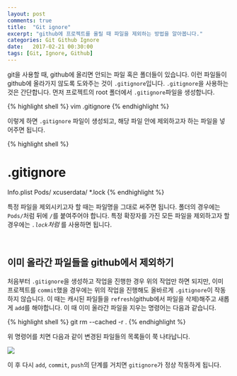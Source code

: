 ```yaml
---
layout: post
comments: true
title:  "Git ignore"
excerpt: "github에 프로젝트를 올릴 때 파일을 제외하는 방법을 알아봅니다."
categories: Git Github Ignore
date:   2017-02-21 00:30:00
tags: [Git, Ignore, Github]
---
```


git을 사용할 때, github에 올리면 안되는 파일 혹은 폴더들이 있습니다. 이런 파일들이 github에 올라가지 않도록 도와주는 것이 <code>.gitignore</code>입니다. <code>.gitignore</code>을 사용하는 것은 간단합니다. 먼저 프로젝트의 root 폴더에서 <code>.gitignore</code>파일을 생성합니다.

{% highlight shell %}
vim .gitignore
{% endhighlight %}

이렇게 하면 <code>.gitignore</code> 파일이 생성되고, 해당 파일 안에 제외하고자 하는 파일을 넣어주면 됩니다.

{% highlight shell %}
# .gitignore
Info.plist
Pods/
xcuserdata/
*.lock
{% endhighlight %}

특정 파일을 제외시키고자 할 때는 파일명을 그대로 써주면 됩니다. 폴더의 경우에는 <code>Pods/</code>처럼 뒤에 <code>/</code>를 붙여주어야 합니다. 특정 확장자를 가진 모든 파일을 제외하고자 할 경우에는 <code>*.lock</code>처럼 <code>*</code>를 사용하면 됩니다.

<br/>

## 이미 올라간 파일들을 github에서 제외하기

처음부터 <code>.gitignore</code>을 생성하고 작업을 진행한 경우 위의 작업만 하면 되지만, 이미 프로젝트를 <code>commit</code>했을 경우에는 위의 작업을 진행해도 올바르게 <code>.gitignore</code>이 작동하지 않습니다. 이 때는 캐시된 파일들을 <code>refresh</code>(github에서 파일을 삭제)해주고 새롭게 <code>add</code>를 해야합니다. 이 때 이미 올라간 파일을 지우는 명령어는 다음과 같습니다.

{% highlight shell %}
git rm --cached -r .
{% endhighlight %}

위 명령어를 치면 다음과 같이 변경된 파일들의 목록들이 쭉 나타납니다.

<img src="https://dl.dropbox.com/s/p41b9a8qdk6jiby/ignore.png">

이 후 다시 <code>add</code>, <code>commit</code>, <code>push</code>의 단계를 거치면 <code>gitignore</code>가 정상 작동하게 됩니다.
